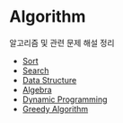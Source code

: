 # Algorithm
알고리즘 및 관련 문제 해설 정리

* [Sort](/Algorithm/Sort/README.md)
* [Search](/Algorithm/Search/README.md)
* [Data Structure](/Algorithm/DataStructure/README.md)
* [Algebra](/Algorithm/Algebra/README.md)
* [Dynamic Programming](/Algorithm/DP.md)
* [Greedy Algorithm]()
